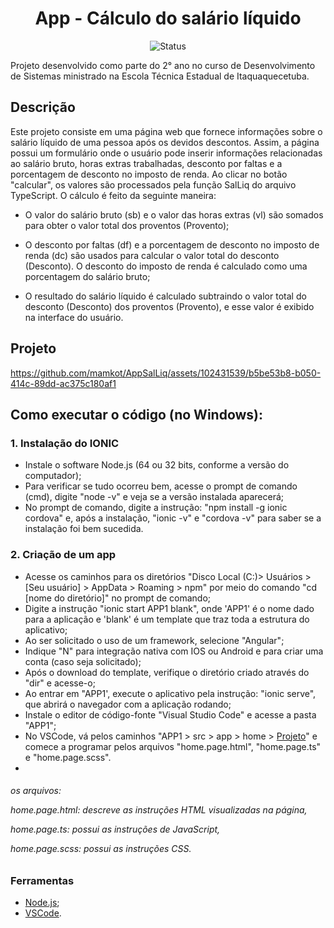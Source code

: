 <h1 align="center">App - Cálculo do salário líquido</h1>

<p align="center">
  <img src="https://img.shields.io/badge/status-concluído-brightgreen.svg" alt="Status" />
</p>

</h4>
Projeto desenvolvido como parte do 2° ano no curso de Desenvolvimento de Sistemas ministrado na Escola Técnica Estadual de Itaquaquecetuba. 
</h4>

## Descrição
<p align=>Este projeto consiste em uma página web que fornece informações sobre o salário líquido de uma pessoa após os devidos descontos. Assim, a página possui um formulário onde o usuário pode inserir informações relacionadas ao salário bruto, horas extras trabalhadas, desconto por faltas e a porcentagem de desconto no imposto de renda. Ao clicar no botão "calcular", os valores são processados pela função SalLiq do arquivo TypeScript. O cálculo é feito da seguinte maneira:

* O valor do salário bruto (sb) e o valor das horas extras (vl) são somados para obter o valor total dos proventos (Provento);

* O desconto por faltas (df) e a porcentagem de desconto no imposto de renda (dc) são usados para calcular o valor total do desconto (Desconto). O desconto do imposto de renda é calculado como uma porcentagem do salário bruto;

* O resultado do salário líquido é calculado subtraindo o valor total do desconto (Desconto) dos proventos (Provento), e esse valor é exibido na interface do usuário.

</p>

## Projeto


https://github.com/mamkot/AppSalLiq/assets/102431539/b5be53b8-b050-414c-89dd-ac375c180af1


## Como executar o código (no Windows):

<h3><b>1. Instalação do IONIC</b></h3>

* Instale o software Node.js (64 ou 32 bits, conforme a versão do computador);
* Para verificar se tudo ocorreu bem, acesse o prompt de comando (cmd), digite "node -v" e veja se a versão instalada aparecerá;
* No prompt de comando, digite a instrução: "npm install -g ionic cordova" e, após a instalação, "ionic -v" e "cordova -v" para saber se a instalação foi bem sucedida.

<h3><b>2. Criação de um app</b></h3>

* Acesse os caminhos para os diretórios "Disco Local (C:)> Usuários > [Seu usuário] > AppData > Roaming > npm" por meio do comando "cd [nome do diretório]" no prompt de comando;
* Digite a instrução "ionic start APP1 blank", onde 'APP1' é o nome dado para a aplicação e 'blank' é um template que traz toda a estrutura do aplicativo;
* Ao ser solicitado o uso de um framework, selecione "Angular";
* Indique "N" para integração nativa com IOS ou Android e para criar uma conta (caso seja solicitado);
* Após o download do template, verifique o diretório criado através do "dir" e acesse-o;
* Ao entrar em "APP1', execute o aplicativo pela instrução: "ionic serve", que abrirá o navegador com a aplicação rodando;
* Instale o editor de código-fonte "Visual Studio Code" e acesse a pasta "APP1";
* No VSCode, vá pelos caminhos "APP1 > src > app > home > [Projeto](https://github.com/mamkot/AppSalLiq/tree/main/src/app/home)" e comece a programar pelos arquivos "home.page.html", "home.page.ts" e "home.page.scss".
* 
<h6>os arquivos:<p>
  
home.page.html: descreve as instruções HTML visualizadas na página, <p>
home.page.ts: possui as instruções de JavaScript,<p>
home.page.scss: possui as instruções CSS.
</h6>

### Ferramentas

- [Node.js](https://nodejs.org/pt-br/download);
- [VSCode](https://www.apachefriends.org/pt_br/index.html).
